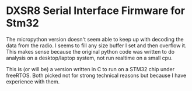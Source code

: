 # DXSR8 Serial Interface Firmware for Stm32

The micropython version doesn't seem able to keep up with decoding the data from the radio.  I seems to fill any size buffer I set and then overflow it. This makes sense because the original python code was written to do analysis on a desktop/laptop system, not run realtime on a small cpu.

This is (or will be) a version written in C to run on a STM32 chip under freeRTOS. Both picked not for strong technical reasons but because I have experience with them.


